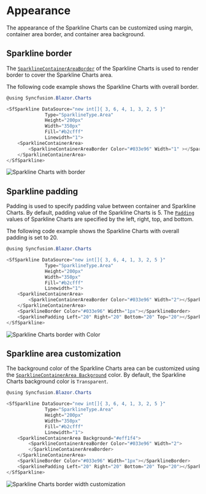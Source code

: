 # Appearance

The appearance of the Sparkline Charts can be customized using margin, container area border, and container area background.

## Sparkline border

The [`SparklineContainerAreaBorder`](https://help.syncfusion.com/cr/blazor/Syncfusion.Blazor~Syncfusion.Blazor.Charts.SparklineContainerAreaBorder.html) of the Sparkline Charts is used to render border to cover the Sparkline Charts area.

The following code example shows the Sparkline Charts with overall border.

```csharp
@using Syncfusion.Blazor.Charts

<SfSparkline DataSource="new int[]{ 3, 6, 4, 1, 3, 2, 5 }"
              Type="SparklineType.Area"
              Height="200px"
              Width="350px"
              Fill="#b2cfff"
              Linewidth="1">
    <SparklineContainerArea>
        <SparklineContainerAreaBorder Color="#033e96" Width="1" ></SparklineContainerAreaBorder>
    </SparklineContainerArea>
</SfSparkline>
```

![Sparkline Charts with border](./images/Appearance/border.png)

## Sparkline padding

Padding is used to specify padding value between container and Sparkline Charts. By default, padding value of the Sparkline Charts is 5. The [`Padding`](https://help.syncfusion.com/cr/blazor/Syncfusion.Blazor~Syncfusion.Blazor.Charts.SparklinePadding.html) values of Sparkline Charts are specified by the left, right, top, and bottom.

The following code example shows the Sparkline Charts with overall padding is set to 20.

```csharp
@using Syncfusion.Blazor.Charts

<SfSparkline DataSource="new int[]{ 3, 6, 4, 1, 3, 2, 5 }"
              Type="SparklineType.Area"
              Height="200px"
              Width="350px"
              Fill="#b2cfff"
              Linewidth="1">
    <SparklineContainerArea>
        <SparklineContainerAreaBorder Color="#033e96" Width="2"></SparklineContainerAreaBorder>
    </SparklineContainerArea>
    <SparklineBorder Color="#033e96" Width="1px"></SparklineBorder>
    <SparklinePadding Left="20" Right="20" Bottom="20" Top="20"></SparklinePadding>
</SfSparkline>
```

![Sparkline Charts border with Color](./images/Appearance/Padding.png)

## Sparkline area customization

The background color of the Sparkline Charts area can be customized using the [`SparklineContainerArea Background`](https://help.syncfusion.com/cr/blazor/Syncfusion.Blazor~Syncfusion.Blazor.Charts.SparklineContainerArea~Background.html) color. By default, the Sparkline Charts background color is `Transparent`.

```csharp
@using Syncfusion.Blazor.Charts

<SfSparkline DataSource="new int[]{ 3, 6, 4, 1, 3, 2, 5 }"
              Type="SparklineType.Area"
              Height="200px"
              Width="350px"
              Fill="#b2cfff"
              Linewidth="1">
    <SparklineContainerArea Background="#eff1f4">
        <SparklineContainerAreaBorder Color="#033e96" Width="2">
        </SparklineContainerAreaBorder>
    </SparklineContainerArea>
    <SparklineBorder Color="#033e96" Width="1px"></SparklineBorder>
    <SparklinePadding Left="20" Right="20" Bottom="20" Top="20"></SparklinePadding>
</SfSparkline>
```

![Sparkline Charts border width customization](./images/Appearance/ContainerBackground.png)